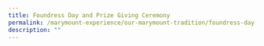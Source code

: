 ```yaml
---
title: Foundress Day and Prize Giving Ceremony
permalink: /marymount-experience/our-marymount-tradition/foundress-day-and-prize-giving-ceremony/
description: ""
---
```


